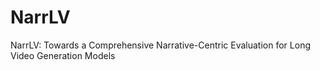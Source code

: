 # NarrLV
NarrLV: Towards a Comprehensive Narrative-Centric Evaluation for Long Video Generation Models
